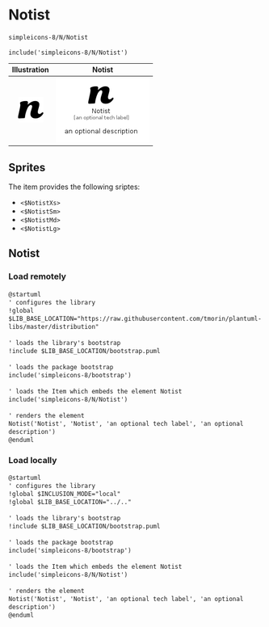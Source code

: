 # Notist


```text
simpleicons-8/N/Notist
```

```text
include('simpleicons-8/N/Notist')
```



| Illustration | Notist |
| :---: | :---: |
| ![illustration for Illustration](../../simpleicons-8/N/Notist.png) | ![illustration for Notist](../../simpleicons-8/N/Notist.Local.png) |



## Sprites
The item provides the following sriptes:

- `<$NotistXs>`
- `<$NotistSm>`
- `<$NotistMd>`
- `<$NotistLg>`





## Notist

### Load remotely
```plantuml
@startuml
' configures the library
!global $LIB_BASE_LOCATION="https://raw.githubusercontent.com/tmorin/plantuml-libs/master/distribution"

' loads the library's bootstrap
!include $LIB_BASE_LOCATION/bootstrap.puml

' loads the package bootstrap
include('simpleicons-8/bootstrap')

' loads the Item which embeds the element Notist
include('simpleicons-8/N/Notist')

' renders the element
Notist('Notist', 'Notist', 'an optional tech label', 'an optional description')
@enduml
```

### Load locally
```plantuml
@startuml
' configures the library
!global $INCLUSION_MODE="local"
!global $LIB_BASE_LOCATION="../.."

' loads the library's bootstrap
!include $LIB_BASE_LOCATION/bootstrap.puml

' loads the package bootstrap
include('simpleicons-8/bootstrap')

' loads the Item which embeds the element Notist
include('simpleicons-8/N/Notist')

' renders the element
Notist('Notist', 'Notist', 'an optional tech label', 'an optional description')
@enduml
```

